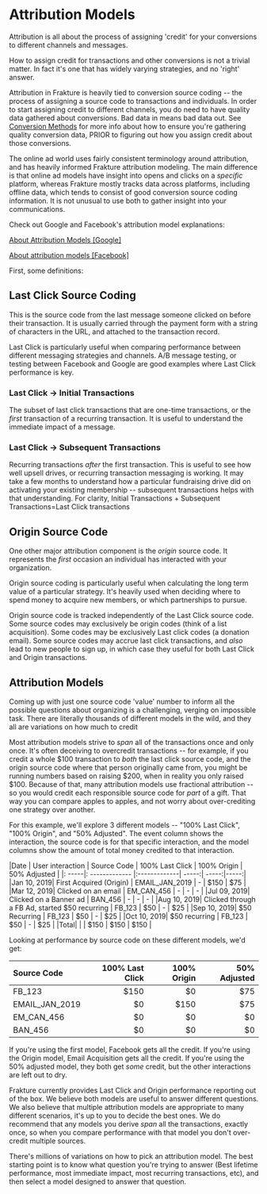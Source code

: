 # Attribution Models

Attribution is all about the process of assigning 'credit' for your conversions to different channels and messages.

How to assign credit for transactions and other conversions is not a trivial matter.  In fact it's one that has widely varying strategies, and no 'right' answer.

Attribution in Frakture is heavily tied to conversion source coding -- the process of assigning a source code to transactions and individuals.  In order to start assigning credit to different channels, you do need to have quality data gathered about conversions.  Bad data in means bad data out.  See [Conversion Methods](enrichment/attribution/conversions "Conversion overview") for more info about how to ensure you're gathering quality conversion data, PRIOR to figuring out how you assign credit about those conversions.

The online ad world uses fairly consistent terminology around attribution, and has heavily informed Frakture attribution modeling.  The main difference is that online ad models have insight into opens and clicks on a *specific* platform, whereas Frakture mostly tracks data across platforms, including offline data, which tends to consist of good conversion source coding information.  It is not unusual to use both to gather insight into your communications.

Check out Google and Facebook's attribution model explanations:

<a href="https://support.google.com/google-ads/answer/6259715" target="_blank">About Attribution Models [Google]</a>

<a href="https://www.facebook.com/business/help/370704083280490?id=399393560487908" target="_blank">About attribution models [Facebook]</a>


First, some definitions:

## Last Click Source Coding

This is the source code from the last message someone clicked on before their transaction.  It is usually carried through the payment form with a string of characters in the URL, and attached to the transaction record.

Last Click is particularly useful when comparing performance between different messaging strategies and channels.  A/B message testing, or testing between Facebook and Google are good examples where Last Click performance is key.

### Last Click -> Initial Transactions
The subset of last click transactions that are one-time transactions, or the *first* transaction of a recurring transaction.  It is useful to understand the immediate impact of a message.

### Last Click -> Subsequent Transactions
Recurring transactions *after* the first transaction.  This is useful to see how well upsell drives, or recurring transaction messaging is working.  It may take a few months to understand how a particular fundraising drive did on activating your existing membership -- subsequent transactions helps with that understanding.  For clarity, Initial Transactions + Subsequent Transactions=Last Click transactions

## Origin Source Code
One other major attribution component is the *origin* source code.  It represents the *first* occasion an individual has interacted with your organization.

Origin source coding is particularly useful when calculating the long term value of a particular strategy.  It's heavily used when deciding where to spend money to acquire new members, or which partnerships to pursue.

Origin source code is tracked independently of the Last Click source code.  Some source codes may exclusively be origin codes (think of a list acquisition).  Some codes may be exclusively Last click codes (a donation email).  Some source codes may accrue last click transactions, and *also* lead to new people to sign up, in which case they useful for both Last Click and Origin transactions.

## Attribution Models
Coming up with just one source code 'value' number to inform all the possible questions about organizing is a challenging, verging on impossible task.  There are literally thousands of different models in the wild, and they all are variations on how much to credit

Most attribution models strive to *span* all of the transactions once and only once.  It's often deceiving to overcredit transactions -- for example, if you credit a whole $100 transaction to *both* the last click source code, and the origin source code where that person originally came from, you might be running numbers based on raising $200, when in reality you only raised $100.  Because of that, many attribution models use fractional attribution -- so you would credit each responsible source code for *part* of a gift.  That way you can compare apples to apples, and not worry about over-crediting one strategy over another.

For this example, we'll explore 3 different models -- "100% Last Click", "100% Origin", and "50% Adjusted".  The event column shows the interaction, the source code is for that specific interaction, and the model columns show the amount of total money credited to that interaction.

|Date | User interaction | Source Code | 100% Last Click | 100% Origin | 50% Adjusted |
|: -----|: ------------- |:-------------| -----:| -----:|-----:|
|Jan 10, 2019| First Acquired (Origin)  | EMAIL_JAN_2019 | - | $150 | $75 |
|Mar 12, 2019| Clicked on an email    | EM_CAN_456 | - | - | - |
|Jul 09, 2019| Clicked on a Banner ad | BAN_456 | - | - | - |
|Aug 10, 2019| Clicked through a FB Ad, started $50 recurring  | FB_123 | $50 | - | $25 |
|Sep 10, 2019| $50 Recurring  | FB_123 | $50 | - | $25 |
|Oct 10, 2019| $50 recurring  | FB_123 | $50 | - | $25 |
|Total|   |  | $150 | $150 | $150 |

Looking at performance by source code on these different models, we'd get:

|Source Code | 100% Last Click | 100% Origin | 50% Adjusted |
|:-------------| -------:| -----:|-----:|
|FB_123	|$150 | $0 | $75|
|EMAIL_JAN_2019	|$0 | $150 | $75|
|EM_CAN_456	|$0 | $0 | $0|
|BAN_456	|$0 | $0 | $0|

If you're using the first model, Facebook gets all the credit.  If you're using the Origin model, Email Acquisition gets all the credit.  If you're using the 50% adjusted model, they both get *some* credit, but the other interactions are left out to dry.

Frakture currently provides Last Click and Origin performance reporting out of the box.  We believe both models are useful to answer different questions.  We also believe that multiple attribution models are appropriate to many different scenarios, it's up to you to decide the best ones.  We do recommend that any models you derive *span* all the transactions, exactly once, so when you compare performance with that model you don't over-credit multiple sources.


There's millions of variations on how to pick an attribution model.  The best starting point is to know what question you're trying to answer (Best lifetime performance, most immediate impact, most recurring transactions, etc), and then select a model designed to answer that question.

